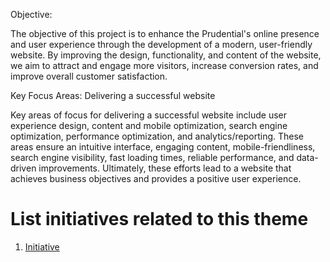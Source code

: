 Objective:

The objective of this project is to enhance the Prudential's online presence and user experience through the development of a modern, user-friendly website. By improving the design, functionality, and content of the website, we aim to attract and engage more visitors, increase conversion rates, and improve overall customer satisfaction.

Key Focus Areas: Delivering a successful website


Key areas of focus for delivering a successful website include user experience design, 
content and mobile optimization, search engine optimization, performance optimization, and analytics/reporting. 
These areas ensure an intuitive interface, engaging content, mobile-friendliness, search engine visibility, fast loading times, 
reliable performance, and data-driven improvements. Ultimately, these efforts lead to a website that achieves business objectives
and provides a positive user experience.

# List initiatives related to this theme
1. [Initiative](documentation/templates/theme/initiatives/initiative_template.md)
